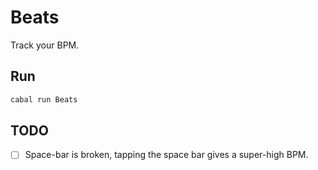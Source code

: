 # Beats

Track your BPM.

## Run

```sh
cabal run Beats
```

## TODO
- [ ] Space-bar is broken, tapping the space bar gives a super-high BPM.
